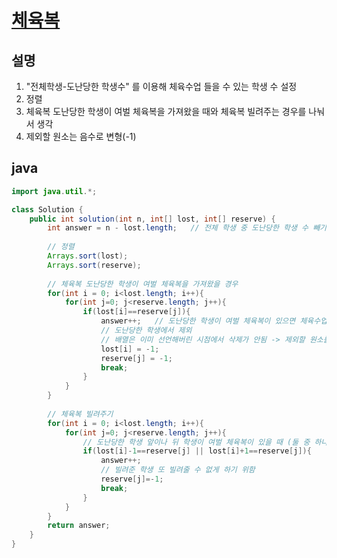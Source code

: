 # [체육복](https://programmers.co.kr/learn/courses/30/lessons/42862)

## 설명
1. "전체학생-도난당한 학생수" 를 이용해 체육수업 들을 수 있는 학생 수 설정
2.  정렬
3.  체육복 도난당한 학생이 여벌 체육복을 가져왔을 때와 체육복 빌려주는 경우를 나눠서 생각
4.  제외할 원소는 음수로 변형(-1)


## java
``` java
import java.util.*;

class Solution {
    public int solution(int n, int[] lost, int[] reserve) {
        int answer = n - lost.length;   // 전체 학생 중 도난당한 학생 수 빼기
        
        // 정렬
        Arrays.sort(lost);
        Arrays.sort(reserve);
        
        // 체육복 도난당한 학생이 여벌 체육복을 가져왔을 경우
        for(int i = 0; i<lost.length; i++){
            for(int j=0; j<reserve.length; j++){
                if(lost[i]==reserve[j]){
                    answer++;   // 도난당한 학생이 여벌 체육복이 있으면 체육수업을 들을 수 있기 때문
                    // 도난당한 학생에서 제외
                    // 배열은 이미 선언해버린 시점에서 삭제가 안됨 -> 제외할 원소를 음수로 변형(-1)
                    lost[i] = -1;
                    reserve[j] = -1;
                    break;
                }    
            }
        }
        
        // 체육복 빌려주기
        for(int i = 0; i<lost.length; i++){
            for(int j=0; j<reserve.length; j++){
                // 도난당한 학생 앞이나 뒤 학생이 여벌 체육복이 있을 때 (둘 중 하나만 있어도 되므로 or)
                if(lost[i]-1==reserve[j] || lost[i]+1==reserve[j]){
                    answer++;
                    // 빌려준 학생 또 빌려줄 수 없게 하기 위함
                    reserve[j]=-1;
                    break;
                }
            }
        }    
        return answer;
    }
}
```